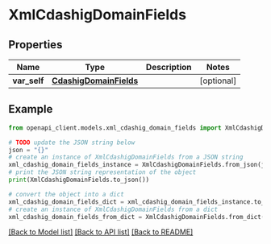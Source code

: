 # XmlCdashigDomainFields


## Properties

Name | Type | Description | Notes
------------ | ------------- | ------------- | -------------
**var_self** | [**CdashigDomainFields**](CdashigDomainFields.md) |  | [optional] 

## Example

```python
from openapi_client.models.xml_cdashig_domain_fields import XmlCdashigDomainFields

# TODO update the JSON string below
json = "{}"
# create an instance of XmlCdashigDomainFields from a JSON string
xml_cdashig_domain_fields_instance = XmlCdashigDomainFields.from_json(json)
# print the JSON string representation of the object
print(XmlCdashigDomainFields.to_json())

# convert the object into a dict
xml_cdashig_domain_fields_dict = xml_cdashig_domain_fields_instance.to_dict()
# create an instance of XmlCdashigDomainFields from a dict
xml_cdashig_domain_fields_from_dict = XmlCdashigDomainFields.from_dict(xml_cdashig_domain_fields_dict)
```
[[Back to Model list]](../README.md#documentation-for-models) [[Back to API list]](../README.md#documentation-for-api-endpoints) [[Back to README]](../README.md)


